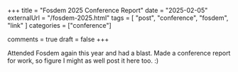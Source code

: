 +++
title = "Fosdem 2025 Conference Report"
date = "2025-02-05"
externalUrl =  "/fosdem-2025.html"
tags = [
   "post",
   "conference",
   "fosdem",
   "link"
]
categories = ["conference"]

comments = true
draft = false
+++

Attended Fosdem again this year and had a blast. Made a conference report for work, so figure I
might as well post it here too. :)
